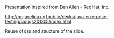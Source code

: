 Presentation inspired from Dan Allen - Red Hat, Inc.

http://mojavelinux.github.io/decks/java-enterprise-testing/cojugs201305/index.html

Reuse of css and structure of the slide.
